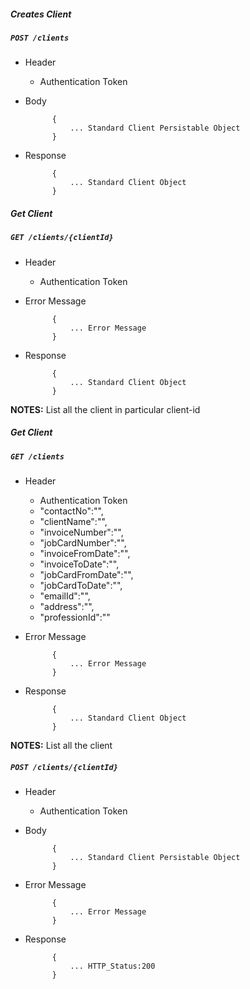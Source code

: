 ##### Creates Client

##### `POST /clients`
+ Header
	- Authentication Token


+ Body

            {
                ... Standard Client Persistable Object
            }
            
+ Response

            {
                ... Standard Client Object
            }
    

##### Get Client
            
##### `GET /clients/{clientId}`
+ Header 
	- Authentication Token
	
+ Error Message

			{
				... Error Message
			} 
+ Response

			{
				... Standard Client Object
			}

**NOTES:** List all the client in particular client-id

##### Get Client
            
##### `GET /clients`
+ Header 
	- Authentication Token
	- "contactNo":"",
	- "clientName":"",
	- "invoiceNumber":"",
	- "jobCardNumber":"",
	- "invoiceFromDate":"",
	- "invoiceToDate":"",
	- "jobCardFromDate":"",
	- "jobCardToDate":"",
	- "emailId":"",
	- "address":"",
	- "professionId":""
+ Error Message

			{
				... Error Message
			} 
+ Response

			{
				... Standard Client Object
			}

**NOTES:** List all the client
##### `POST /clients/{clientId}`
+ Header
	- Authentication Token

+ Body

            {
                ... Standard Client Persistable Object
            }
+ Error Message

			{
				... Error Message
			} 
+ Response

            {
                ... HTTP_Status:200
            }
              